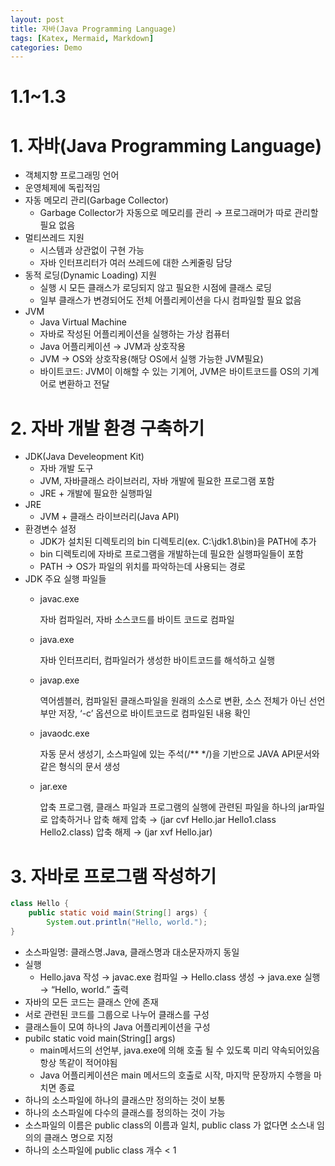 ```yaml
---
layout: post
title: 자바(Java Programming Language)
tags: [Katex, Mermaid, Markdown]
categories: Demo
---
```

# 1.1~1.3

# 1. 자바(Java Programming Language)

- 객체지향 프로그래밍 언어
- 운영체제에 독립적임
- 자동 메모리 관리(Garbage Collector)
    - Garbage Collector가 자동으로 메모리를 관리
    → 프로그래머가 따로 관리할 필요 없음
- 멀티쓰레드 지원
    - 시스템과 상관없이 구현 가능
    - 자바 인터프리터가 여러 쓰레드에 대한 스케줄링 담당
- 동적 로딩(Dynamic Loading) 지원
    - 실행 시 모든 클래스가 로딩되지 않고 필요한 시점에 클래스 로딩
    - 일부 클래스가 변경되어도 전체 어플리케이션을 다시 컴파일할 필요 없음
- JVM
    - Java Virtual Machine
    - 자바로 작성된 어플리케이션을 실행하는 가상 컴퓨터
    - Java 어플리케이션 → JVM과 상호작용
    - JVM → OS와 상호작용(해당 OS에서 실행 가능한 JVM필요)
    - 바이트코드: JVM이 이해할 수 있는 기계어, JVM은 바이트코드를 OS의 기계어로 변환하고 
    전달

# 2. 자바 개발 환경 구축하기

- JDK(Java Develeopment Kit)
    - 자바 개발 도구
    - JVM, 자바클래스 라이브러리, 자바 개발에 필요한 프로그램 포함
    - JRE + 개발에 필요한 실행파일
- JRE
    - JVM + 클래스 라이브러리(Java API)
- 환경변수 설정
    - JDK가 설치된 디렉토리의 bin 디렉토리(ex. C:\jdk1.8\bin)을 PATH에 추가
    - bin 디렉토리에 자바로 프로그램을 개발하는데 필요한 실행파일들이 포함
    - PATH → OS가 파일의 위치를 파악하는데 사용되는 경로
- JDK 주요 실행 파일들
    - javac.exe
        
        자바 컴파일러, 자바 소스코드를 바이트 코드로 컴파일
        
    - java.exe
        
        자바 인터프리터, 컴파일러가 생성한 바이트코드를 해석하고 실행
        
    - javap.exe
        
        역어셈블러, 컴파일된 클래스파일을 원래의 소스로 변환, 소스 전체가 아닌 선언부만 저장,
        ‘-c’ 옵션으로 바이트코드로 컴파일된 내용 확인
        
    - javaodc.exe
        
        자동 문서 생성기, 소스파일에 있는 주석(/** */)을 기반으로 JAVA API문서와 같은 형식의 문서 생성
        
    - jar.exe
        
        압축 프로그램, 클래스 파일과 프로그램의 실행에 관련된 파일을 하나의 jar파일로 압축하거나 압축 해제
        압축 → (jar cvf Hello.jar Hello1.class Hello2.class)
        압축 해제 → (jar xvf Hello.jar)
        

# 3. 자바로 프로그램 작성하기

```java
class Hello {
	public static void main(String[] args) {
		System.out.println("Hello, world.");
}
```

- 소스파일명: 클래스명.Java, 클래스명과 대소문자까지 동일
- 실행
    - Hello.java 작성 → javac.exe 컴파일 → Hello.class 생성 → java.exe 실행 → “Hello, world.” 출력
- 자바의 모든 코드는 클래스 안에 존재
- 서로 관련된 코드를 그룹으로 나누어 클래스를 구성
- 클래스들이 모여 하나의 Java 어플리케이션을 구성
- pubilc static void main(String[] args)
    - main메서드의 선언부, java.exe에 의해 호출 될 수 있도록 미리 약속되어있음 항상 똑같이 적어야됨
    - Java 어플리케이션은 main 메서드의 호출로 시작, 마지막 문장까지 수행을 마치면 종료
- 하나의 소스파일에 하나의 클래스만 정의하는 것이 보통
- 하나의 소스파일에 다수의 클래스를 정의하는 것이 가능
- 소스파일의 이름은 public class의 이름과 일치, public class 가 없다면 소스내 임의의 클래스 명으로 지정
- 하나의 소스파일에 public class 개수 < 1